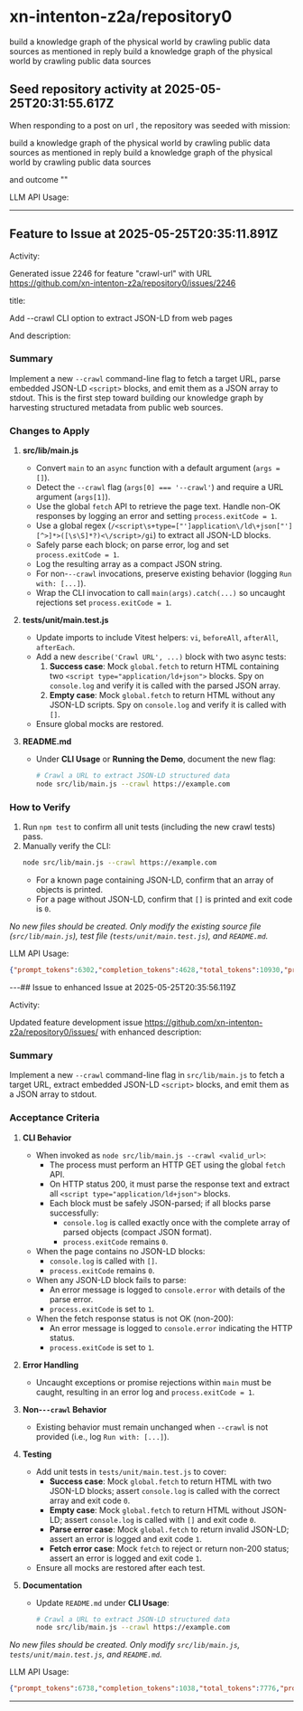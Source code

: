 # xn-intenton-z2a/repository0
build a knowledge graph of the physical world by crawling public data sources as mentioned in reply build a knowledge graph of the physical world by crawling public data sources
## Seed repository activity at 2025-05-25T20:31:55.617Z

When responding to a post on url , the repository was seeded with mission:

build a knowledge graph of the physical world by crawling public data sources as mentioned in reply build a knowledge graph of the physical world by crawling public data sources

and outcome ""

LLM API Usage:

---

## Feature to Issue at 2025-05-25T20:35:11.891Z

Activity:

Generated issue 2246 for feature "crawl-url" with URL https://github.com/xn-intenton-z2a/repository0/issues/2246

title:

Add --crawl CLI option to extract JSON-LD from web pages

And description:

### Summary

Implement a new `--crawl` command-line flag to fetch a target URL, parse embedded JSON-LD `<script>` blocks, and emit them as a JSON array to stdout. This is the first step toward building our knowledge graph by harvesting structured metadata from public web sources.

### Changes to Apply

1. **src/lib/main.js**
   - Convert `main` to an `async` function with a default argument (`args = []`).
   - Detect the `--crawl` flag (`args[0] === '--crawl'`) and require a URL argument (`args[1]`).
   - Use the global `fetch` API to retrieve the page text. Handle non-OK responses by logging an error and setting `process.exitCode = 1`.
   - Use a global regex (`/<script\s+type=["']application\/ld\+json["'][^>]*>([\s\S]*?)<\/script>/gi`) to extract all JSON-LD blocks.
   - Safely parse each block; on parse error, log and set `process.exitCode = 1`.
   - Log the resulting array as a compact JSON string.
   - For non-`--crawl` invocations, preserve existing behavior (logging `Run with: [...]`).
   - Wrap the CLI invocation to call `main(args).catch(...)` so uncaught rejections set `process.exitCode = 1`.

2. **tests/unit/main.test.js**
   - Update imports to include Vitest helpers: `vi`, `beforeAll`, `afterAll`, `afterEach`.
   - Add a new `describe('Crawl URL', ...)` block with two async tests:
     1. **Success case**: Mock `global.fetch` to return HTML containing two `<script type="application/ld+json">` blocks. Spy on `console.log` and verify it is called with the parsed JSON array.
     2. **Empty case**: Mock `global.fetch` to return HTML without any JSON-LD scripts. Spy on `console.log` and verify it is called with `[]`.
   - Ensure global mocks are restored.

3. **README.md**
   - Under **CLI Usage** or **Running the Demo**, document the new flag:
     ```bash
     # Crawl a URL to extract JSON-LD structured data
     node src/lib/main.js --crawl https://example.com
     ```

### How to Verify

1. Run `npm test` to confirm all unit tests (including the new crawl tests) pass.
2. Manually verify the CLI:
   ```bash
   node src/lib/main.js --crawl https://example.com
   ```
   - For a known page containing JSON-LD, confirm that an array of objects is printed.
   - For a page without JSON-LD, confirm that `[]` is printed and exit code is `0`.

_No new files should be created. Only modify the existing source file (`src/lib/main.js`), test file (`tests/unit/main.test.js`), and `README.md`._

LLM API Usage:
```json
{"prompt_tokens":6302,"completion_tokens":4628,"total_tokens":10930,"prompt_tokens_details":{"cached_tokens":0,"audio_tokens":0},"completion_tokens_details":{"reasoning_tokens":3904,"audio_tokens":0,"accepted_prediction_tokens":0,"rejected_prediction_tokens":0}}
```

---## Issue to enhanced Issue at 2025-05-25T20:35:56.119Z

Activity:

Updated feature development issue https://github.com/xn-intenton-z2a/repository0/issues/ with enhanced description:

### Summary

Implement a new `--crawl` command-line flag in `src/lib/main.js` to fetch a target URL, extract embedded JSON-LD `<script>` blocks, and emit them as a JSON array to stdout.

### Acceptance Criteria

1. **CLI Behavior**
   - When invoked as `node src/lib/main.js --crawl <valid_url>`:
     - The process must perform an HTTP GET using the global `fetch` API.
     - On HTTP status 200, it must parse the response text and extract all `<script type="application/ld+json">` blocks.
     - Each block must be safely JSON-parsed; if all blocks parse successfully:
       - `console.log` is called exactly once with the complete array of parsed objects (compact JSON format).
       - `process.exitCode` remains `0`.
   - When the page contains no JSON-LD blocks:
     - `console.log` is called with `[]`.
     - `process.exitCode` remains `0`.
   - When any JSON-LD block fails to parse:
     - An error message is logged to `console.error` with details of the parse error.
     - `process.exitCode` is set to `1`.
   - When the fetch response status is not OK (non-200):
     - An error message is logged to `console.error` indicating the HTTP status.
     - `process.exitCode` is set to `1`.

2. **Error Handling**
   - Uncaught exceptions or promise rejections within `main` must be caught, resulting in an error log and `process.exitCode = 1`.

3. **Non-`--crawl` Behavior**
   - Existing behavior must remain unchanged when `--crawl` is not provided (i.e., log `Run with: [...]`).

4. **Testing**
   - Add unit tests in `tests/unit/main.test.js` to cover:
     - **Success case**: Mock `global.fetch` to return HTML with two JSON-LD blocks; assert `console.log` is called with the correct array and exit code `0`.
     - **Empty case**: Mock `global.fetch` to return HTML without JSON-LD; assert `console.log` is called with `[]` and exit code `0`.
     - **Parse error case**: Mock `global.fetch` to return invalid JSON-LD; assert an error is logged and exit code `1`.
     - **Fetch error case**: Mock `fetch` to reject or return non-200 status; assert an error is logged and exit code `1`.
   - Ensure all mocks are restored after each test.

5. **Documentation**
   - Update `README.md` under **CLI Usage**:
     ```bash
     # Crawl a URL to extract JSON-LD structured data
     node src/lib/main.js --crawl https://example.com
     ```

_No new files should be created. Only modify `src/lib/main.js`, `tests/unit/main.test.js`, and `README.md`._

LLM API Usage:
```json
{"prompt_tokens":6738,"completion_tokens":1038,"total_tokens":7776,"prompt_tokens_details":{"cached_tokens":0,"audio_tokens":0},"completion_tokens_details":{"reasoning_tokens":320,"audio_tokens":0,"accepted_prediction_tokens":0,"rejected_prediction_tokens":0}}
```

---